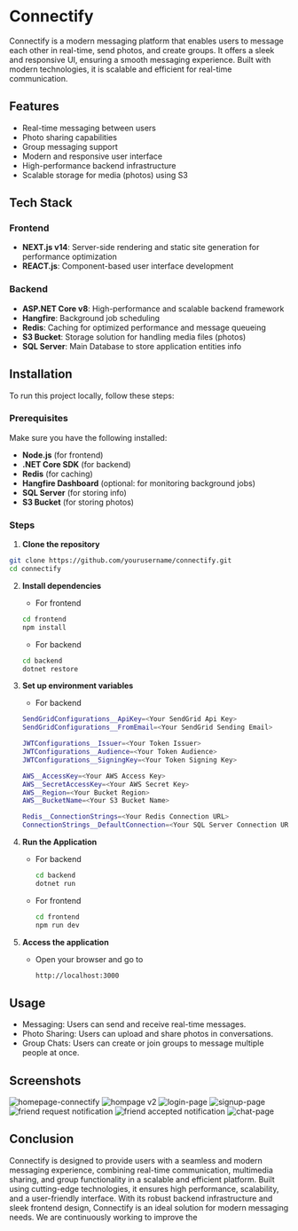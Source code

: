 # Connectify

Connectify is a modern messaging platform that enables users to message each other in real-time, send photos, and create groups. It offers a sleek and responsive UI, ensuring a smooth messaging experience. Built with modern technologies, it is scalable and efficient for real-time communication.

## Features

- Real-time messaging between users
- Photo sharing capabilities
- Group messaging support
- Modern and responsive user interface
- High-performance backend infrastructure
- Scalable storage for media (photos) using S3

## Tech Stack

### Frontend

- **NEXT.js v14**: Server-side rendering and static site generation for performance optimization
- **REACT.js**: Component-based user interface development

### Backend

- **ASP.NET Core v8**: High-performance and scalable backend framework
- **Hangfire**: Background job scheduling
- **Redis**: Caching for optimized performance and message queueing
- **S3 Bucket**: Storage solution for handling media files (photos)
- **SQL Server**: Main Database to store application entities info

## Installation

To run this project locally, follow these steps:

### Prerequisites

Make sure you have the following installed:

- **Node.js** (for frontend)
- **.NET Core SDK** (for backend)
- **Redis** (for caching)
- **Hangfire Dashboard** (optional: for monitoring background jobs)
- **SQL Server** (for storing info)
- **S3 Bucket** (for storing photos)

### Steps

1. **Clone the repository**

  ```bash
  git clone https://github.com/yourusername/connectify.git
  cd connectify
  ```

2. **Install dependencies**
   - For frontend
   
    ```bash
    cd frontend
    npm install
    ```
   - For backend
  
   ```bash
   cd backend
   dotnet restore
   ```
3. **Set up environment variables**
   - For backend
   ```bash
   SendGridConfigurations__ApiKey=<Your SendGrid Api Key>
   SendGridConfigurations__FromEmail=<Your SendGrid Sending Email>

   JWTConfigurations__Issuer=<Your Token Issuer>
   JWTConfigurations__Audience=<Your Token Audience>
   JWTConfigurations__SigningKey=<Your Token Signing Key>

   AWS__AccessKey=<Your AWS Access Key>
   AWS__SecretAccessKey=<Your AWS Secret Key>
   AWS__Region=<Your Bucket Region>
   AWS__BucketName=<Your S3 Bucket Name>

   Redis__ConnectionStrings=<Your Redis Connection URL>
   ConnectionStrings__DefaultConnection=<Your SQL Server Connection URL>
   ```
4. **Run the Application**
   - For backend
     ```bash
     cd backend
     dotnet run
     ```
   - For frontend
     ```bash
     cd frontend
     npm run dev
     ```
5. **Access the application**
   - Open your browser and go to
     ```bash
     http://localhost:3000
     ```

## Usage
- Messaging: Users can send and receive real-time messages.
- Photo Sharing: Users can upload and share photos in conversations.
- Group Chats: Users can create or join groups to message multiple people at once.

## Screenshots

![homepage-connectify](https://github.com/user-attachments/assets/80d68938-ccda-4a20-97a9-dd580f10bb68)
![hompage v2](https://github.com/user-attachments/assets/2fb4716f-ddcc-4366-a716-be02518619c8)
![login-page](https://github.com/user-attachments/assets/414df5c2-e779-49c2-9391-90502acec508)
![signup-page](https://github.com/user-attachments/assets/643d60ee-1a1d-45d9-bc37-a9363e5b3760)
![friend request notification](https://github.com/user-attachments/assets/3344fa5a-e506-405d-9720-0ceaf9e6fcb5)
![friend accepted notification](https://github.com/user-attachments/assets/0e3ffbdf-c1f5-47a1-af58-eda46500300d)
![chat-page](https://github.com/user-attachments/assets/8eb70a50-35a7-4e28-95ab-053c1293725b)


## Conclusion
Connectify is designed to provide users with a seamless and modern messaging experience, combining real-time communication, multimedia sharing, and group functionality in a scalable and efficient platform. Built using cutting-edge technologies, it ensures high performance, scalability, and a user-friendly interface. With its robust backend infrastructure and sleek frontend design, Connectify is an ideal solution for modern messaging needs. We are continuously working to improve the
